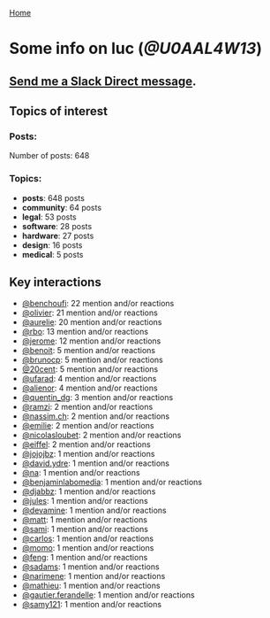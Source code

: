 [Home](https://kelu124.github.io/echommunity/)

# Some info on __luc__ (_@U0AAL4W13_)


## [Send me a Slack Direct message](https://echopen.slack.com/messages/@luc/).

## Topics of interest

### Posts: 

Number of posts: 648

### Topics:

* __posts__: 648 posts
* __community__: 64 posts
* __legal__: 53 posts
* __software__: 28 posts
* __hardware__: 27 posts
* __design__: 16 posts
* __medical__: 5 posts

## Key interactions 

* [@benchoufi](./U0B47KC3S.md): 22 mention and/or reactions
* [@olivier](./U04DFTZ7D.md): 21 mention and/or reactions
* [@aurelie](./U37GZRZU6.md): 20 mention and/or reactions
* [@rbo](./U38HVMZ6K.md): 13 mention and/or reactions
* [@jerome](./U07UEJC2H.md): 12 mention and/or reactions
* [@benoit](./U0GMX7QUB.md): 5 mention and/or reactions
* [@brunocp](./U33817K25.md): 5 mention and/or reactions
* [@20cent](./U0GN7EB32.md): 5 mention and/or reactions
* [@ufarad](./U0HF2S3QX.md): 4 mention and/or reactions
* [@alienor](./U1N5Q9334.md): 4 mention and/or reactions
* [@quentin_dg](./U2UU194RZ.md): 3 mention and/or reactions
* [@ramzi](./U2UV28W2F.md): 2 mention and/or reactions
* [@nassim.ch](./U1NM17NHF.md): 2 mention and/or reactions
* [@emilie](./U0FN1B8KD.md): 2 mention and/or reactions
* [@nicolasloubet](./U04H8570R.md): 2 mention and/or reactions
* [@eiffel](./U3GHS132Q.md): 2 mention and/or reactions
* [@jojojbz](./U1DGN6S80.md): 1 mention and/or reactions
* [@david.ydre](./U1JCFS7N3.md): 1 mention and/or reactions
* [@na](./U07SNUM7F.md): 1 mention and/or reactions
* [@benjaminlabomedia](./U394HRZ1B.md): 1 mention and/or reactions
* [@djabbz](./U2PFHNN3C.md): 1 mention and/or reactions
* [@jules](./U3ML4L01Z.md): 1 mention and/or reactions
* [@devamine](./U2X7189QR.md): 1 mention and/or reactions
* [@matt](./U1EP1RDGE.md): 1 mention and/or reactions
* [@sami](./U2MF267L2.md): 1 mention and/or reactions
* [@carlos](./U087C42L8.md): 1 mention and/or reactions
* [@momo](./U1NLWV4BZ.md): 1 mention and/or reactions
* [@feng](./U1G9KDFNE.md): 1 mention and/or reactions
* [@sadams](./U2V0F9YAK.md): 1 mention and/or reactions
* [@narimene](./U1NTT0ZPH.md): 1 mention and/or reactions
* [@mathieu](./U0PPGEYFK.md): 1 mention and/or reactions
* [@gautier.ferandelle](./U0PKUKHPC.md): 1 mention and/or reactions
* [@samy121](./U1G9AEN7L.md): 1 mention and/or reactions
